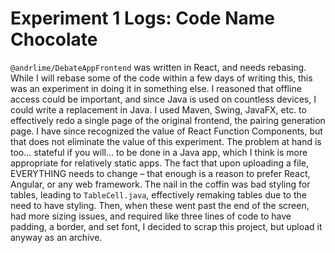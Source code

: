 # Experiment 1 Logs: Code Name Chocolate
`@andrlime/DebateAppFrontend` was written in React, and needs rebasing. While I will rebase some of the code within a few days of writing this, this was an experiment in doing it in something else. I reasoned that offline access could be important, and since Java is used on countless devices, I could write a replacement in Java. I used Maven, Swing, JavaFX, etc. to effectively redo a single page of the original frontend, the pairing generation page. I have since recognized the value of React Function Components, but that does not eliminate the value of this experiment. The problem at hand is too... stateful if you will... to be done in a Java app, which I think is more appropriate for relatively static apps. The fact that upon uploading a file, EVERYTHING needs to change – that enough is a reason to prefer React, Angular, or any web framework. The nail in the coffin was bad styling for tables, leading to `TableCell.java`, effectively remaking tables due to the need to have styling. Then, when these went past the end of the screen, had more sizing issues, and required like three lines of code to have padding, a border, and set font, I decided to scrap this project, but upload it anyway as an archive.